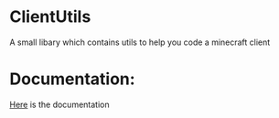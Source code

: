 # ClientUtils
A small libary which contains utils to help you code a minecraft client

# Documentation:
[Here](https://web3252.web04.bero-webspace.de/cu/) is the documentation
